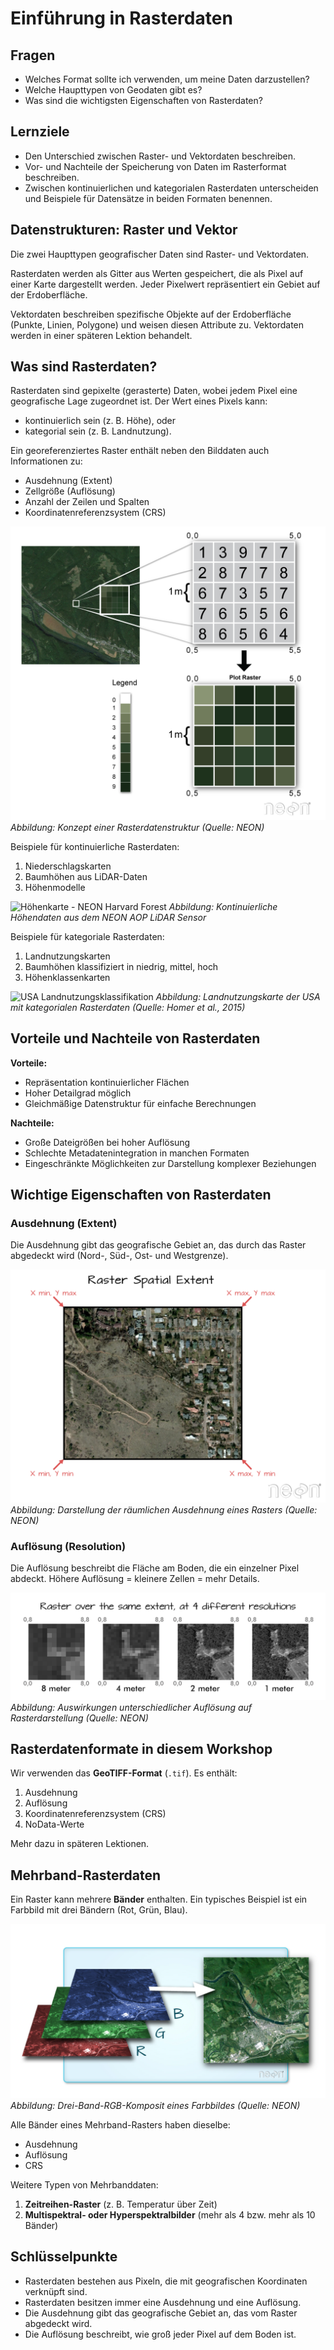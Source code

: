 # Einführung in Rasterdaten

## Fragen

* Welches Format sollte ich verwenden, um meine Daten darzustellen?
* Welche Haupttypen von Geodaten gibt es?
* Was sind die wichtigsten Eigenschaften von Rasterdaten?

## Lernziele

* Den Unterschied zwischen Raster- und Vektordaten beschreiben.
* Vor- und Nachteile der Speicherung von Daten im Rasterformat beschreiben.
* Zwischen kontinuierlichen und kategorialen Rasterdaten unterscheiden und Beispiele für Datensätze in beiden Formaten benennen.

## Datenstrukturen: Raster und Vektor

Die zwei Haupttypen geografischer Daten sind Raster- und Vektordaten.

Rasterdaten werden als Gitter aus Werten gespeichert, die als Pixel auf einer Karte dargestellt werden. Jeder Pixelwert repräsentiert ein Gebiet auf der Erdoberfläche.

Vektordaten beschreiben spezifische Objekte auf der Erdoberfläche (Punkte, Linien, Polygone) und weisen diesen Attribute zu. Vektordaten werden in einer späteren Lektion behandelt.

## Was sind Rasterdaten?

Rasterdaten sind gepixelte (gerasterte) Daten, wobei jedem Pixel eine geografische Lage zugeordnet ist. Der Wert eines Pixels kann:

* kontinuierlich sein (z. B. Höhe), oder
* kategorial sein (z. B. Landnutzung).

Ein georeferenziertes Raster enthält neben den Bilddaten auch Informationen zu:

* Ausdehnung (Extent)
* Zellgröße (Auflösung)
* Anzahl der Zeilen und Spalten
* Koordinatenreferenzsystem (CRS)

![Rasterkonzept](fig/dc-spatial-raster/raster_concept.png)
*Abbildung: Konzept einer Rasterdatenstruktur (Quelle: NEON)*

Beispiele für kontinuierliche Rasterdaten:

1. Niederschlagskarten
2. Baumhöhen aus LiDAR-Daten
3. Höhenmodelle

![Höhenkarte - NEON Harvard Forest](fig/dc-spatial-raster/DSM_HARV_example.png)
*Abbildung: Kontinuierliche Höhendaten aus dem NEON AOP LiDAR Sensor*

Beispiele für kategoriale Rasterdaten:

1. Landnutzungskarten
2. Baumhöhen klassifiziert in niedrig, mittel, hoch
3. Höhenklassenkarten

![USA Landnutzungsklassifikation](fig/USA_landcover_classification.png)
*Abbildung: Landnutzungskarte der USA mit kategorialen Rasterdaten (Quelle: Homer et al., 2015)*

## Vorteile und Nachteile von Rasterdaten

**Vorteile:**

* Repräsentation kontinuierlicher Flächen
* Hoher Detailgrad möglich
* Gleichmäßige Datenstruktur für einfache Berechnungen

**Nachteile:**

* Große Dateigrößen bei hoher Auflösung
* Schlechte Metadatenintegration in manchen Formaten
* Eingeschränkte Möglichkeiten zur Darstellung komplexer Beziehungen

## Wichtige Eigenschaften von Rasterdaten

### Ausdehnung (Extent)

Die Ausdehnung gibt das geografische Gebiet an, das durch das Raster abgedeckt wird (Nord-, Süd-, Ost- und Westgrenze).

![Ausdehnung](fig/dc-spatial-raster/spatial_extent.png)
*Abbildung: Darstellung der räumlichen Ausdehnung eines Rasters (Quelle: NEON)*

### Auflösung (Resolution)

Die Auflösung beschreibt die Fläche am Boden, die ein einzelner Pixel abdeckt. Höhere Auflösung = kleinere Zellen = mehr Details.

![Auflösung](fig/dc-spatial-raster/raster_resolution.png)
*Abbildung: Auswirkungen unterschiedlicher Auflösung auf Rasterdarstellung (Quelle: NEON)*

## Rasterdatenformate in diesem Workshop

Wir verwenden das **GeoTIFF-Format** (`.tif`). Es enthält:

1. Ausdehnung
2. Auflösung
3. Koordinatenreferenzsystem (CRS)
4. NoData-Werte

Mehr dazu in späteren Lektionen.

## Mehrband-Rasterdaten

Ein Raster kann mehrere **Bänder** enthalten. Ein typisches Beispiel ist ein Farbbild mit drei Bändern (Rot, Grün, Blau).

![RGB Rasterbild](fig/dc-spatial-raster/RGBSTack_1.jpg)
*Abbildung: Drei-Band-RGB-Komposit eines Farbbildes (Quelle: NEON)*

Alle Bänder eines Mehrband-Rasters haben dieselbe:

* Ausdehnung
* Auflösung
* CRS

Weitere Typen von Mehrbanddaten:

1. **Zeitreihen-Raster** (z. B. Temperatur über Zeit)
2. **Multispektral- oder Hyperspektralbilder** (mehr als 4 bzw. mehr als 10 Bänder)

## Schlüsselpunkte

* Rasterdaten bestehen aus Pixeln, die mit geografischen Koordinaten verknüpft sind.
* Rasterdaten besitzen immer eine Ausdehnung und eine Auflösung.
* Die Ausdehnung gibt das geografische Gebiet an, das vom Raster abgedeckt wird.
* Die Auflösung beschreibt, wie groß jeder Pixel auf dem Boden ist.
